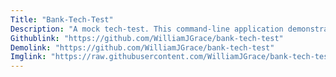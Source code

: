 ```yaml
---
Title: "Bank-Tech-Test"
Description: "A mock tech-test. This command-line application demonstrates my OOP and TDD skills"
Githublink: "https://github.com/WilliamJGrace/bank-tech-test"
Demolink: "https://github.com/WilliamJGrace/bank-tech-test"
Imglink: "https://raw.githubusercontent.com/WilliamJGrace/bank-tech-test/master/Screenshot%202020-04-23%20at%2020.10.54.png"
---
```


